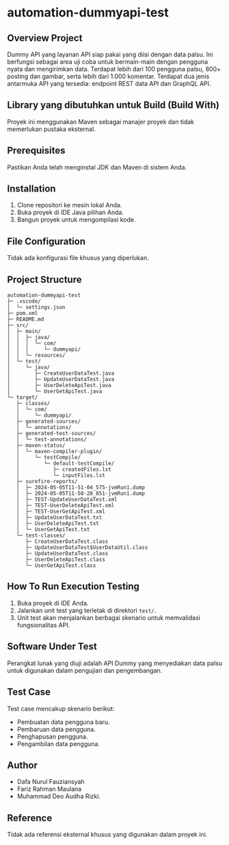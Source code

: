 # automation-dummyapi-test

## Overview Project
Dummy API yang layanan API siap pakai yang diisi dengan data palsu. Ini berfungsi sebagai area uji coba untuk bermain-main dengan pengguna nyata dan mengirimkan data. Terdapat lebih dari 100 pengguna palsu, 800+ posting dan gambar, serta lebih dari 1.000 komentar. Terdapat dua jenis antarmuka API yang tersedia: endpoint REST data API dan GraphQL API.

## Library yang dibutuhkan untuk Build (Build With)
Proyek ini menggunakan Maven sebagai manajer proyek dan tidak memerlukan pustaka eksternal.

## Prerequisites
Pastikan Anda telah menginstal JDK dan Maven di sistem Anda.

## Installation
1. Clone repositori ke mesin lokal Anda.
2. Buka proyek di IDE Java pilihan Anda.
3. Bangun proyek untuk mengompilasi kode.

## File Configuration
Tidak ada konfigurasi file khusus yang diperlukan.

## Project Structure

```
automation-dummyapi-test
├─ .vscode/
│  └─ settings.json
├─ pom.xml
├─ README.md
├─ src/
│  ├─ main/
│  │  ├─ java/
│  │  │  └─ com/
│  │  │     └─ dummyapi/
│  │  └─ resources/
│  └─ test/
│     └─ java/
│        ├─ CreateUserDataTest.java
│        ├─ UpdateUserDataTest.java
│        ├─ UserDeleteApiTest.java
│        └─ UserGetApiTest.java
└─ target/
   ├─ classes/
   │  └─ com/
   │     └─ dummyapi/
   ├─ generated-sources/
   │  └─ annotations/
   ├─ generated-test-sources/
   │  └─ test-annotations/
   ├─ maven-status/
   │  └─ maven-compiler-plugin/
   │     └─ testCompile/
   │        └─ default-testCompile/
   │           ├─ createdFiles.lst
   │           └─ inputFiles.lst
   ├─ surefire-reports/
   │  ├─ 2024-05-05T11-51-04_575-jvmRun1.dump
   │  ├─ 2024-05-05T11-58-20_851-jvmRun1.dump
   │  ├─ TEST-UpdateUserDataTest.xml
   │  ├─ TEST-UserDeleteApiTest.xml
   │  ├─ TEST-UserGetApiTest.xml
   │  ├─ UpdateUserDataTest.txt
   │  ├─ UserDeleteApiTest.txt
   │  └─ UserGetApiTest.txt
   └─ test-classes/
      ├─ CreateUserDataTest.class
      ├─ UpdateUserDataTest$UserDataUtil.class
      ├─ UpdateUserDataTest.class
      ├─ UserDeleteApiTest.class
      └─ UserGetApiTest.class
```

## How To Run Execution Testing
1. Buka proyek di IDE Anda.
2. Jalankan unit test yang terletak di direktori `test/`.
3. Unit test akan menjalankan berbagai skenario untuk memvalidasi fungsionalitas API.

## Software Under Test
Perangkat lunak yang diuji adalah API Dummy yang menyediakan data palsu untuk digunakan dalam pengujian dan pengembangan.

## Test Case
Test case mencakup skenario berikut:
- Pembuatan data pengguna baru.
- Pembaruan data pengguna.
- Penghapusan pengguna.
- Pengambilan data pengguna.

## Author
- Dafa Nurul Fauziansyah
- Fariz Rahman Maulana
- Muhammad Deo Audha Rizki.

## Reference
Tidak ada referensi eksternal khusus yang digunakan dalam proyek ini.
